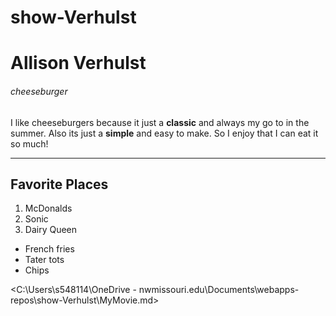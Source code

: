 # show-Verhulst
# Allison Verhulst
###### cheeseburger

I like cheeseburgers because it just a **classic** and always my go to in the summer. Also its just a **simple** and easy to make. So I enjoy that I can eat it so much!

---
## Favorite Places
1. McDonalds
2. Sonic
3. Dairy Queen
* French fries
* Tater tots
* Chips

<C:\Users\s548114\OneDrive - nwmissouri.edu\Documents\webapps-repos\show-Verhulst\MyMovie.md>